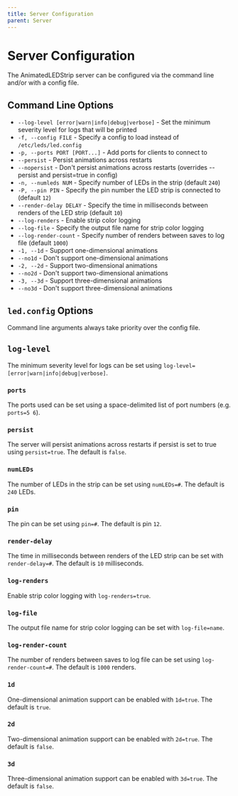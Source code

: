 ```yaml
---
title: Server Configuration
parent: Server
---
```


# Server Configuration

The AnimatedLEDStrip server can be configured via the command line and/or with a config file.

## Command Line Options

- `--log-level [error|warn|info|debug|verbose]` - Set the minimum severity level for logs that will be printed
- `-f, --config FILE` - Specify a config to load instead of `/etc/leds/led.config`
- `-p, --ports PORT [PORT...]` - Add ports for clients to connect to
- `--persist` - Persist animations across restarts
- `--nopersist` - Don't persist animations across restarts (overrides --persist and persist=true in config)
- `-n, --numleds NUM` - Specify number of LEDs in the strip (default `240`)
- `-P, --pin PIN` - Specify the pin number the LED strip is connected to (default `12`)
- `--render-delay DELAY` - Specify the time in milliseconds between renders of the LED strip (default `10`)
- `--log-renders` - Enable strip color logging
- `--log-file` - Specify the output file name for strip color logging
- `--log-render-count` - Specify number of renders between saves to log file (default `1000`)
- `-1, --1d` - Support one-dimensional animations
- `--no1d` - Don't support one-dimensional animations
- `-2, --2d` - Support two-dimensional animations
- `--no2d` - Don't support two-dimensional animations
- `-3, --3d` - Support three-dimensional animations
- `--no3d` - Don't support three-dimensional animations

## `led.config` Options

Command line arguments always take priority over the config file.

## `log-level`

The minimum severity level for logs can be set using `log-level=[error|warn|info|debug|verbose]`.

### `ports`

The ports used can be set using a space-delimited list of port numbers (e.g. `ports=5 6`).

### `persist`

The server will persist animations across restarts if persist is set to true using `persist=true`.
The default is `false`.

### `numLEDs`

The number of LEDs in the strip can be set using `numLEDs=#`.
The default is `240` LEDs.

### `pin`

The pin can be set using `pin=#`.
The default is pin `12`.

### `render-delay`

The time in milliseconds between renders of the LED strip can be set with `render-delay=#`.
The default is `10` milliseconds.

### `log-renders`

Enable strip color logging with `log-renders=true`.

### `log-file`

The output file name for strip color logging can be set with `log-file=name`.

### `log-render-count`

The number of renders between saves to log file can be set using `log-render-count=#`.
The default is `1000` renders.

### `1d`

One-dimensional animation support can be enabled with `1d=true`.
The default is `true`.

### `2d`

Two-dimensional animation support can be enabled with `2d=true`.
The default is `false`.

### `3d`

Three-dimensional animation support can be enabled with `3d=true`.
The default is `false`.
